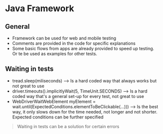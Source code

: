# Java Framework

## General
- Framework can be used for web and mobile testing
- Comments are provided in the code for specific explanations
- Some basic flows from apps are already provided to speed up testing. Or te be used as examples for other tests.

## Waiting in tests
- tread.sleep(miliseconds) --> Is a hard coded way that always works but not great to use
- driver.timeouts().implicitlyWait(5, TimeUnit.SECONDS) --> Is a hard coded way that's a general set-up for every test, not great to use
- WebDriverWaitWebElement myElement = wait.until(ExpectedConditions.elementToBeClickable(...))) --> Is the best way, it only slows down for the time needed, not longer and not shorter. Expected conditions can be further specified

> Waiting in tests can be a solution for certain errors
